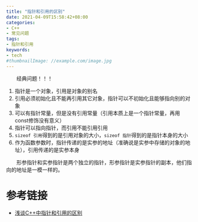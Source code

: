 ```yaml
---
title: "指针和引用的区别"
date: 2021-04-09T15:58:42+08:00
categories:
- C++
- 常见问题
tags:
- 指针和引用
keywords:
- tech
#thumbnailImage: //example.com/image.jpg
---
```

　　经典问题！！！
<!--more-->
1. 指针是一个对象，引用是对象的别名
2. 引用必须初始化且不能再引用其它对象，指针可以不初始化且能够指向别的对象
3. 可以有指针常量，但是没有引用常量（引用本质上是一个指针常量，再用const修饰没有意义）
4. 指针可以指向指针，而引用不能引用引用
5. `sizeof 引用`得到的是引用对象的大小，`sizeof 指针`得到的是指针本身的大小
6. 作为函数参数时，指针传递的是实参的地址（准确说是实参中存储的对象的地址），引用传递的是实参本身

　　形参指针和实参指针是两个独立的指针，形参指针是实参指针的副本，他们指向的地址是一模一样的。

# 参考链接
- [浅谈C++中指针和引用的区别](https://www.cnblogs.com/dolphin0520/archive/2011/04/03/2004869.html)